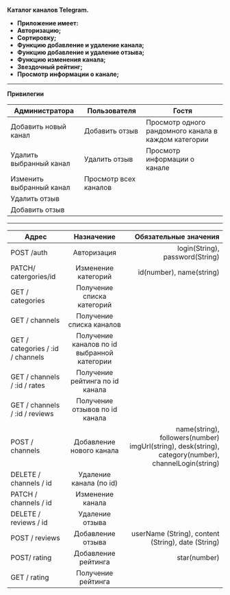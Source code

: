 
<b>Каталог каналов Telegram.
- Приложение имеет:
-  Авторизацию;
-  Cортировку;
-  Функцию добавление и удаление канала;
-  Функцию добавление и удаление отзыва;
-  Функцию изменения канала;
-  Звездочный рейтинг;
-  Просмотр информации о канале;

  
_________

<b>Привилегии

|Администратора | Пользователя| Гостя
|-----------------------|--------------|-------
|Добавить новый канал| Добавить отзыв| Просмотр одного рандомного канала в каждом категории
|Удалить выбранный канал|Удалить отзыв| Просмотр информации о канале
|Изменить выбранный канал|Просмотр всех каналов
|Удалить отзыв
|Добавить отзыв

_________


| Адрес        | Назначение| Обязательные значения|
| ------------- |:-------------:| -----:|
|POST /auth|Авторизация|login(String), password(String)
| PATCH/ catergories/id     | Изменение категорий | id(number), name(string) |  
| GET / categories| Получение списка категорий
|GET / channels|Получение списка каналов
|GET / categories / :id / channels |Получение каналов по id выбранной категории
|GET / channels / :id / rates|Получение рейтинга по id канала
|GET / channels / :id / reviews|Получение отзывов по id канала
|POST / channels|Добавление нового канала|name(string), followers(number)  imgUrl(string), desk(string), category(number), channelLogin(string)|
|DELETE / сhannels / id |Удаление канала (по id)
|PATCH / сhannels / id |Изменение канала
|DELETE / reviews / id|Удаление отзыва
|POST / reviews|Добавление отзыва|userName (String), content (String), date (String)
|POST/ rating|Добавление рейтинга|star(number)
|GET / rating|Получение рейтинга 
